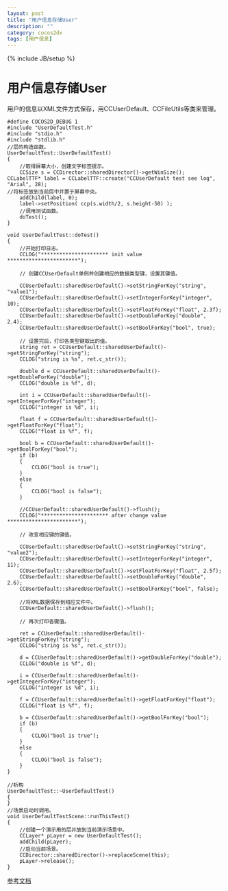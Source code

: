 ```yaml
---
layout: post
title: "用户信息存储User"
description: ""
category: cocos2dx
tags: [用户信息]
---
```

{% include JB/setup %}

用户信息存储User
==========
用户的信息以XML文件方式保存，用CCUserDefault、CCFileUtils等类来管理。
    
    #define COCOS2D_DEBUG 1  
    #include "UserDefaultTest.h"  
    #include "stdio.h"  
    #include "stdlib.h"  
    //层的构造函数。  
    UserDefaultTest::UserDefaultTest()  
    {  
        //取得屏幕大小，创建文字标签提示。  
        CCSize s = CCDirector::sharedDirector()->getWinSize();  
    CCLabelTTF* label = CCLabelTTF::create("CCUserDefault test see log", "Arial", 28);  
    //将标签放到当前层中并置于屏幕中央。  
        addChild(label, 0);  
        label->setPosition( ccp(s.width/2, s.height-50) );  
        //调用测试函数。  
        doTest();  
    }  
      
    void UserDefaultTest::doTest()  
    {  
        //开始打印日志。  
        CCLOG("********************** init value ***********************");  
      
        // 创建CCUserDefault单例并创建相应的数据类型键，设置其键值。  
      
        CCUserDefault::sharedUserDefault()->setStringForKey("string", "value1");  
        CCUserDefault::sharedUserDefault()->setIntegerForKey("integer", 10);  
        CCUserDefault::sharedUserDefault()->setFloatForKey("float", 2.3f);  
        CCUserDefault::sharedUserDefault()->setDoubleForKey("double", 2.4);  
        CCUserDefault::sharedUserDefault()->setBoolForKey("bool", true);  
      
        // 设置完后，打印各类型键取出的值。  
        string ret = CCUserDefault::sharedUserDefault()->getStringForKey("string");  
        CCLOG("string is %s", ret.c_str());  
      
        double d = CCUserDefault::sharedUserDefault()->getDoubleForKey("double");  
        CCLOG("double is %f", d);  
      
        int i = CCUserDefault::sharedUserDefault()->getIntegerForKey("integer");  
        CCLOG("integer is %d", i);  
      
        float f = CCUserDefault::sharedUserDefault()->getFloatForKey("float");  
        CCLOG("float is %f", f);  
      
        bool b = CCUserDefault::sharedUserDefault()->getBoolForKey("bool");  
        if (b)  
        {  
            CCLOG("bool is true");  
        }  
        else  
        {  
            CCLOG("bool is false");  
        }  
          
        //CCUserDefault::sharedUserDefault()->flush();  
        CCLOG("********************** after change value ***********************");  
      
        // 改变相应键的键值。  
      
        CCUserDefault::sharedUserDefault()->setStringForKey("string", "value2");  
        CCUserDefault::sharedUserDefault()->setIntegerForKey("integer", 11);  
        CCUserDefault::sharedUserDefault()->setFloatForKey("float", 2.5f);  
        CCUserDefault::sharedUserDefault()->setDoubleForKey("double", 2.6);  
        CCUserDefault::sharedUserDefault()->setBoolForKey("bool", false);  
      
        //将XML数据保存到相应文件中。  
        CCUserDefault::sharedUserDefault()->flush();  
      
        // 再次打印各键值。  
      
        ret = CCUserDefault::sharedUserDefault()->getStringForKey("string");  
        CCLOG("string is %s", ret.c_str());  
      
        d = CCUserDefault::sharedUserDefault()->getDoubleForKey("double");  
        CCLOG("double is %f", d);  
      
        i = CCUserDefault::sharedUserDefault()->getIntegerForKey("integer");  
        CCLOG("integer is %d", i);  
      
        f = CCUserDefault::sharedUserDefault()->getFloatForKey("float");  
        CCLOG("float is %f", f);  
      
        b = CCUserDefault::sharedUserDefault()->getBoolForKey("bool");  
        if (b)  
        {  
            CCLOG("bool is true");  
        }  
        else  
        {  
            CCLOG("bool is false");  
        }  
    }  
      
    //析构  
    UserDefaultTest::~UserDefaultTest()  
    {  
    }  
    //场景启动时调用。  
    void UserDefaultTestScene::runThisTest()  
    {  
        //创建一个演示用的层并放到当前演示场景中。  
        CCLayer* pLayer = new UserDefaultTest();  
        addChild(pLayer);  
        //启动当前场景。  
        CCDirector::sharedDirector()->replaceScene(this);  
        pLayer->release();  
    }  

[参考文档](http://blog.csdn.net/honghaier/article/details/8814551)